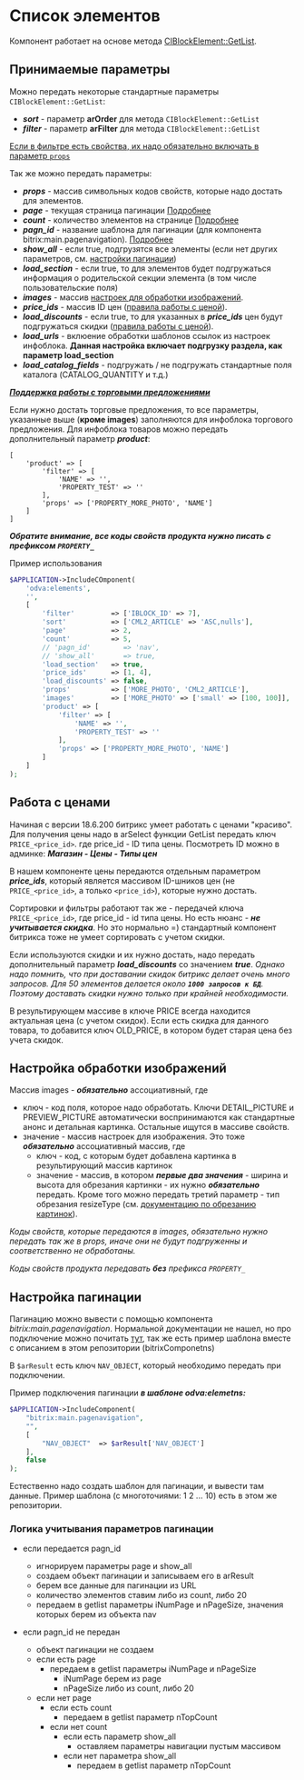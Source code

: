 # Список элементов

Компонент работает на основе метода [CIBlockElement::GetList](https://dev.1c-bitrix.ru/api_help/iblock/classes/ciblockelement/getlist.php).


## Принимаемые параметры

Можно передать некоторые стандартные параметры ```CIBlockElement::GetList```:

- ***sort***   - параметр **arOrder** для метода ```CIBlockElement::GetList```
- ***filter*** - параметр **arFilter** для метода ```CIBlockElement::GetList```

<ins>Если в фильтре есть свойства, их надо обязательно включать в параметр ```props```</ins>

Так же можно передать параметры:

- ***props***               - массив символьных кодов свойств, которые надо достать для элементов.
- ***page***                - текущая страница пагинации [Подробнее](#настройка-пагинации)
- ***count***               - количество элементов на странице [Подробнее](#настройка-пагинации)
- ***pagn_id***             - название шаблона для пагинации (для компонента bitrix:main.pagenavigation). [Подробнее](#настройка-пагинации)
- ***show_all***            - если true, подгрузятся все элементы (если нет других параметров, см. [настройки пагинации](#настройка-пагинации))
- ***load_section***        - если true, то для элементов будет подгружаться информация о родительской секции элемента (в том числе пользовательские поля)
- ***images***              - массив [настроек для обработки изображений](#настройка-обработки-изображений).
- ***price_ids***           - массив ID цен ([правила работы с ценой](#работа-с-ценами)).
- ***load_discounts***      - если true, то для указанных в ***price_ids*** цен будут подгружаться скидки ([правила работы с ценой](#работа-с-ценами)).
- ***load_urls***           - вклюение обработки шаблонов ссылок из настроек инфоблока. **Данная настройка включает подгрузку раздела, как параметр load_section**
- ***load_catalog_fields*** - подгружать / не подгружать стандартные поля каталога (CATALOG_QUANTITY и т.д.)

<ins>***Поддержка работы с торговыми предложениями***</ins>

Если нужно достать торговые предложения, то все параметры, указанные выше (**кроме images**) заполняются для инфоблока торгового предложения.
Для инфоблока товаров можно передать дополнительный параметр ***product***:

```
[
	'product' => [
		'filter' => [
			'NAME' => '',
			'PROPERTY_TEST' => ''
		],
		'props' => ['PROPERTY_MORE_PHOTO', 'NAME']
	]
]
```

***Обратите внимание, все коды свойств продукта нужно писать с префиксом ```PROPERTY_```***

Пример использования
```php
$APPLICATION->IncludeCOmponent(
	'odva:elements',
	'',
	[
		'filter'         => ['IBLOCK_ID' => 7],
		'sort'           => ['CML2_ARTICLE' => 'ASC,nulls'],
		'page'           => 2,
		'count'          => 5,
		// 'pagn_id'        => 'nav',
		// 'show_all'       => true,
		'load_section'   => true,
		'price_ids'      => [1, 4],
		'load_discounts' => false,
		'props'          => ['MORE_PHOTO', 'CML2_ARTICLE'],
		'images'         => ['MORE_PHOTO' => ['small' => [100, 100]], 'PREVIEW_PICTURE' => ['small' => [100, 100]]],
		'product' => [
			'filter' => [
				'NAME' => '',
				'PROPERTY_TEST' => ''
			],
			'props' => ['PROPERTY_MORE_PHOTO', 'NAME']
		]
	]
);
```


## Работа с ценами

Начиная с версии 18.6.200 битрикс умеет работать с ценами "красиво". Для получения цены надо в arSelect функции GetList передать ключ ```PRICE_<price_id>```. где price_id - ID типа цены. Посмотреть ID можно в админке: ***Магазин - Цены - Типы цен***

В нашем компоненте цены передаются отдельным параметром ***price_ids***, который является массивом ID-шников цен (не ```PRICE_<price_id>```, а только ```<price_id>```), которые нужно достать.

Сортировки и фильтры работают так же - передачей ключа ```PRICE_<price_id>```, где price_id - id типа цены. Но есть нюанс - ***не учитывается скидка***. Но это нормально =) стандартный компонент битрикса тоже не умеет сортировать с учетом скидки.

Если используются скидки и их нужно достать, надо передать дополнительный параметр ***load_discounts*** со значением ***true***.
*Однако надо помнить, что при доставании скидок битрикс делает очень много запросов. Для 50 элементов делается около **```1000 запросов к БД```**. Поэтому доставать скидки нужно только при крайней необходимости.*

В результирующем массиве в ключе PRICE всегда находится актуальная цена (с учетом скидок). Если есть скидка для данного товара, то добавится ключ OLD_PRICE, в котором будет старая цена без учета скидок.


## Настройка обработки изображений

Массив images - ***обязательно*** ассоциативный, где

- ключ - код поля, которое надо обработать. Ключи DETAIL_PICTURE и PREVIEW_PICTURE автоматически воспринимаются как стандартные анонс
и детальная картинка. Остальные ищутся в массиве свойств.
- значение - массив настроек для изображения. Это тоже ***обязательно*** ассоциативный массив, где
	- ключ - код, с которым будет добавлена картинка в результирующий массив картинок
	- значение - массив, в котором ***первые два значения*** - ширина и высота для обрезания картинки - их нужно ***обязательно*** передать.
	Кроме того можно передать третий параметр - тип обрезания resizeType
	(см. [документацию по обрезанию картинок](https://dev.1c-bitrix.ru/api_help/main/reference/cfile/resizeimageget.php)).

*Коды свойств, которые передаются в images, *обязательно* нужно передать так же в *props*, иначе они не будут подгруженны и соответственно не обработаны.*

*Коды свойств продукта передавать **без** префикса ```PROPERTY_```*


## Настройка пагинации

Пагинацию можно вывести с помощью компонента *bitrix:main.pagenavigation*. Нормальной документации не нашел, но про подключение можно почитать
[тут](https://dev.1c-bitrix.ru/learning/course/index.php?COURSE_ID=43&LESSON_ID=2741&LESSON_PATH=3913.5062.5748.2741),
так же есть пример шаблона вместе с описанием в этом репозитории (bitrixComponetns)

В ```$arResult``` есть ключ ```NAV_OBJECT```, который необходимо передать при подключении.

Пример подключения пагинации ***в шаблоне odva:elemetns:***

```php
$APPLICATION->IncludeComponent(
	"bitrix:main.pagenavigation",
	"",
	[
		"NAV_OBJECT"  => $arResult['NAV_OBJECT']
	],
	false
);
```

Естественно надо создать шаблон для пагинации, и вывести там данные. Пример шаблона (с многоточиями: 1 2 ... 10) есть в этом же репозитории.

### Логика учитывания параметров пагинации

- если передается pagn_id
	- игнорируем параметры page и show_all
	- создаем объект пагинации и записываем его в arResult
	- берем все данные для пагинации из URL
	- количество элементов ставим либо из count, либо 20
	- передаем в getlist параметры iNumPage и nPageSize, значения которых берем из объекта nav

- если pagn_id не передан
	- объект пагинации не создаем
	- если есть page
		- передаем в getlist параметры iNumPage и nPageSize
			- iNumPage берем из page
			- nPageSize либо из count, либо 20
	- если нет page
		- если есть count
			- передаем в getlist параметр nTopCount
		- если нет count
			- если есть параметр show_all
				- оставляем параметры навигации пустым массивом
			- если нет параметра show_all
				- передаем в getlist параметр nTopCount
